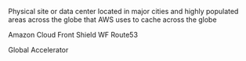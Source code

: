 Physical site or data center located in major cities and highly populated areas across the globe that AWS uses to cache across the globe


Amazon Cloud Front
Shield
WF
Route53

Global Accelerator
